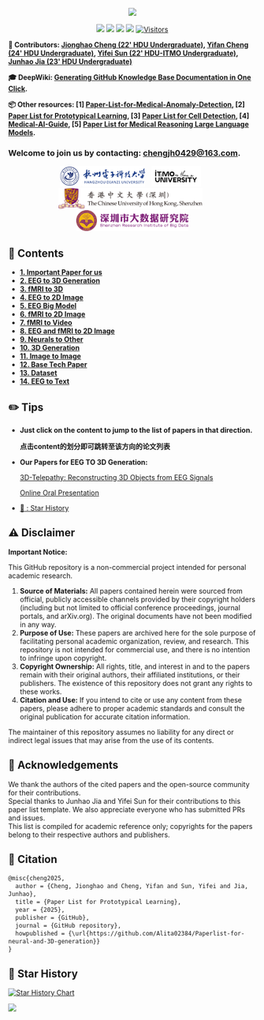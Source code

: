 ﻿<div id = "top"></div>

<div align="center">

[![](https://capsule-render.vercel.app/api?type=waving&height=200&color=0:0F172A,65:4F46E5,100:22D3EE&text=🌟%20Paper%20List%20for%20Neural%20and%203D%20Generation&fontSize=30&fontAlign=50&fontAlignY=40&fontColor=FFFFFF&desc=%E2%80%94%20Jionghao%20Cheng&descAlign=87&descAlignY=60&descSize=20)](#top)

</div>

<div align="center">
  
[![](https://img.shields.io/github/stars/Alita02384/Paperlist-for-neural-and-3D-generation)](https://github.com/Alita02384/Paperlist-for-neural-and-3D-generation)
[![](https://img.shields.io/github/forks/Alita02384/Paperlist-for-neural-and-3D-generation)](https://github.com/Alita02384/Paperlist-for-neural-and-3D-generation)
[![](https://img.shields.io/github/issues/Alita02384/Paperlist-for-neural-and-3D-generation)](https://github.com/Alita02384/Paperlist-for-neural-and-3D-generation/issues)
[![](https://img.shields.io/github/license/Alita02384/Paperlist-for-neural-and-3D-generation)](https://github.com/Alita02384/Paperlist-for-neural-and-3D-generation/blob/main/LICENSE) 
[![Visitors](https://api.visitorbadge.io/api/visitors?path=https%3A%2F%2Fgithub.com%2FAlita02384%2FPaperlist-for-neural-and-3D-generation&label=visitors&countColor=%2337d67a&style=flat&labelStyle=none)](https://visitorbadge.io/status?path=https%3A%2F%2Fgithub.com%2FAlita02384%2FPaperlist-for-neural-and-3D-generation)

</div>

**🦉 Contributors: [Jionghao Cheng (22' HDU Undergraduate)](https://github.com/Alita02384), [Yifan Cheng (24' HDU Undergraduate)](), [Yifei Sun (22' HDU-ITMO Undergraduate)](https://diaoquesang.github.io/), [Junhao Jia (23' HDU Undergraduate)](https://github.com/BeistMedAI)**

**🎓 DeepWiki: [Generating GitHub Knowledge Base Documentation in One Click](https://deepwiki.com/Alita02384/Paperlist-for-neural-and-3D-generation).**

**📦 Other resources: [1] [Paper-List-for-Medical-Anomaly-Detection](https://github.com/diaoquesang/Paper-List-for-Medical-Anomaly-Detection), [2] [Paper List for Prototypical Learning](https://github.com/BeistMedAI/Paper-List-for-Prototypical-Learning), [3] [Paper List for Cell Detection](https://github.com/li00000011/Paper-List-for-Cell-Detection), [4] [Medical-AI-Guide](https://github.com/diaoquesang/Medical-AI-Guide/), [5] [Paper List for Medical Reasoning Large Language Models](https://github.com/HovChen/Paper-List-for-Medical-Reasoning-Large-Language-Models).**

### Welcome to join us by contacting: chengjh0429@163.com.

<div>
<p align="center">
  <a href="https://www.hdu.edu.cn/"><img src="logos/HDU.png" height="42" alt="HDU" /></a>&nbsp;&nbsp;
  <a href="https://en.itmo.ru/"><img src="logos/ITMO.jpg" height="42" alt="ITMO" /></a>&nbsp;&nbsp;
  <a href="https://en.cuhk.edu.hk/"><img src="logos/CUHK-SZ.png" height="42" alt="CUHK-SZ" /></a>&nbsp;&nbsp;
  <a href="https://www.sribd.cn/"><img src="logos/SRIBD.png" height="42" alt="SRIBD" /></a>
</p>

## 📇 Contents
- [**1. Important Paper for us**](Important_paper/README.md)
- [**2. EEG to 3D Generation**](EEG_to_3D/README.md)
- [**3. fMRI to 3D**](fMRI_to_3D/README.md)
- [**4. EEG to 2D Image**](EEG_to_2D_Image/README.md)
- [**5. EEG Big Model**](EEG_Big_Model/README.md)
- [**6. fMRI to 2D Image**](fMRI_to_2D_Image/README.md)
- [**7. fMRI to Video**](fMRI_to_Video/README.md)
- [**8. EEG and fMRI to 2D Image**](EEG_and_fMRI_to_2D_Image/README.md)
- [**9. Neurals to Other**](Neurals_to_Other/README.md)
- [**10. 3D Generation**](3D_Generation/README.md)
- [**11. Image to Image**](Image_to_Image/README.md)
- [**12. Base Tech Paper**](Base_Tech_Paper/README.md)
- [**13. Dataset**](Dataset/README.md)
- [**14. EEG to Text**](EEG_to_Text/README.md)

## ✏️ Tips

- **Just click on the content to jump to the list of papers in that direction.**
  
  **点击content的划分即可跳转至该方向的论文列表**

- **Our Papers for EEG TO 3D Generation:**
  
  [3D-Telepathy: Reconstructing 3D Objects from EEG Signals](https://arxiv.org/abs/2506.21843)
  
  [Online Oral Presentation](https://vimeo.com/1095993898)

- [🥰 : Star History](#s0)

## ⚠️ Disclaimer

**Important Notice:**

This GitHub repository is a non-commercial project intended for personal academic research.

1.  **Source of Materials:** All papers contained herein were sourced from official, publicly accessible channels provided by their copyright holders (including but not limited to official conference proceedings, journal portals, and arXiv.org). The original documents have not been modified in any way.
2.  **Purpose of Use:** These papers are archived here for the sole purpose of facilitating personal academic organization, review, and research. This repository is not intended for commercial use, and there is no intention to infringe upon copyright.
3.  **Copyright Ownership:** All rights, title, and interest in and to the papers remain with their original authors, their affiliated institutions, or their publishers. The existence of this repository does not grant any rights to these works.
4.  **Citation and Use:** If you intend to cite or use any content from these papers, please adhere to proper academic standards and consult the original publication for accurate citation information.

The maintainer of this repository assumes no liability for any direct or indirect legal issues that may arise from the use of its contents.

## 🙏 Acknowledgements
We thank the authors of the cited papers and the open-source community for their contributions.  
Special thanks to Junhao Jia and Yifei Sun for their contributions to this paper list template.
We also appreciate everyone who has submitted PRs and issues.  
This list is compiled for academic reference only; copyrights for the papers belong to their respective authors and publishers.

## 💞 Citation

```
@misc{cheng2025,
  author = {Cheng, Jionghao and Cheng, Yifan and Sun, Yifei and Jia, Junhao},
  title = {Paper List for Prototypical Learning},
  year = {2025},
  publisher = {GitHub},
  journal = {GitHub repository},
  howpublished = {\url{https://github.com/Alita02384/Paperlist-for-neural-and-3D-generation}}
}
```

  ## 🥰 Star History
<div id = "s0"></div>

[![Star History Chart](https://api.star-history.com/svg?repos=Alita02384/Paperlist-for-neural-and-3D-generation&type=Timeline)](https://www.star-history.com/#Alita02384/Paperlist-for-neural-and-3D-generation&Timeline)


[![](https://capsule-render.vercel.app/api?type=waving&height=200&color=0:0F172A,65:4F46E5,100:22D3EE&text=Back%20to%20Top&section=footer&fontSize=30&fontAlignY=65&fontColor=FFFFFF)](#top)





